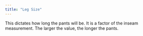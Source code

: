 ```yaml
---
title: "Leg Size"
---
```


This dictates how long the pants will be. It is a factor of the inseam measurement. The larger the value, the longer the pants.





